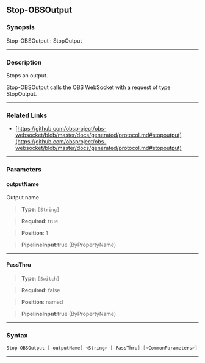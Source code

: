 Stop-OBSOutput
--------------
### Synopsis
Stop-OBSOutput : StopOutput

---
### Description

Stops an output.


Stop-OBSOutput calls the OBS WebSocket with a request of type StopOutput.

---
### Related Links
* [https://github.com/obsproject/obs-websocket/blob/master/docs/generated/protocol.md#stopoutput](https://github.com/obsproject/obs-websocket/blob/master/docs/generated/protocol.md#stopoutput)



---
### Parameters
#### **outputName**

Output name



> **Type**: ```[String]```

> **Required**: true

> **Position**: 1

> **PipelineInput**:true (ByPropertyName)



---
#### **PassThru**

> **Type**: ```[Switch]```

> **Required**: false

> **Position**: named

> **PipelineInput**:true (ByPropertyName)



---
### Syntax
```PowerShell
Stop-OBSOutput [-outputName] <String> [-PassThru] [<CommonParameters>]
```
---
